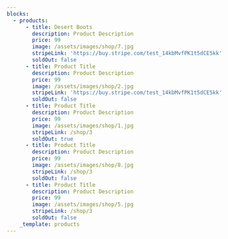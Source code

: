 ```yaml
---
blocks:
  - products:
      - title: Desert Boots
        description: Product Description
        price: 99
        image: /assets/images/shop/7.jpg
        stripeLink: 'https://buy.stripe.com/test_14kbMvfPK1t5dCE5kk'
        soldOut: false
      - title: Product Title
        description: Product Description
        price: 99
        image: /assets/images/shop/2.jpg
        stripeLink: 'https://buy.stripe.com/test_14kbMvfPK1t5dCE5kk'
        soldOut: false
      - title: Product Title
        description: Product Description
        price: 99
        image: /assets/images/shop/1.jpg
        stripeLink: /shop/3
        soldOut: true
      - title: Product Title
        description: Product Description
        price: 99
        image: /assets/images/shop/8.jpg
        stripeLink: /shop/3
        soldOut: false
      - title: Product Title
        description: Product Description
        price: 99
        image: /assets/images/shop/5.jpg
        stripeLink: /shop/3
        soldOut: false
    _template: products
---
```


